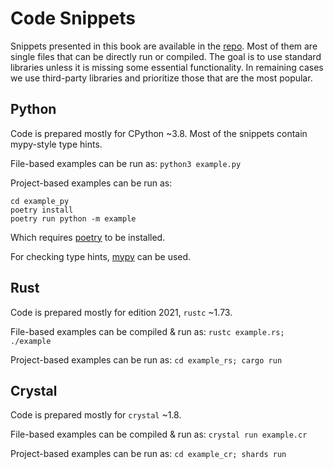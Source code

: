 # Code Snippets

Snippets presented in this book are available in the [repo](https://github.com/gergelyk/prog-lang-usability). Most of them are single files that can be directly run or compiled. The goal is to use standard libraries unless it is missing some essential functionality. In remaining cases we use third-party libraries and prioritize those that are the most popular.

## Python

Code is prepared mostly for CPython ~3.8. Most of the snippets contain mypy-style type hints.

File-based examples can be run as: `python3 example.py`

Project-based examples can be run as:

```
cd example_py
poetry install
poetry run python -m example
```

Which requires [poetry](https://python-poetry.org/) to be installed.

For checking type hints, [mypy](https://mypy.readthedocs.io/en/stable/index.html#) can be used.

## Rust

Code is prepared mostly for edition 2021, `rustc` ~1.73.

File-based examples can be compiled & run as: `rustc example.rs; ./example`

Project-based examples can be run as: `cd example_rs; cargo run`

## Crystal

Code is prepared mostly for `crystal` ~1.8.

File-based examples can be compiled & run as: `crystal run example.cr`

Project-based examples can be run as: `cd example_cr; shards run`

